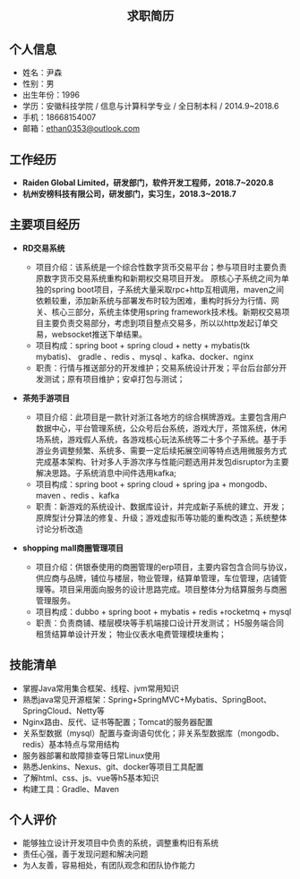  <center>
     <h2>求职简历</h2>
 </center>

## 个人信息 

 - 姓名：尹森 
 - 性别：男   
 - 出生年份：1996
 - 学历：安徽科技学院 / 信息与计算科学专业 / 全日制本科 / 2014.9~2018.6
 - 手机：18668154007
 - 邮箱：ethan0353@outlook.com

## 工作经历
- **Raiden Global Limited，研发部门，软件开发工程师，2018.7~2020.8**
- **杭州安榜科技有限公司，研发部门，实习生，2018.3~2018.7**

## 主要项目经历

- **RD交易系统**
  - 项目介绍：该系统是一个综合性数字货币交易平台；参与项目时主要负责原数字货币交易系统重构和新期权交易项目开发。 原核心子系统之间为单独的spring boot项目，子系统大量采取rpc+http互相调用，maven之间依赖较重，添加新系统与部署发布时较为困难，重构时拆分为行情、网关、核心三部分，系统主体使用spring framework技术栈。新期权交易项目主要负责交易部分，考虑到项目整点交易多，所以以http发起订单交易，websocket推送下单结果。
  - 项目构成：spring boot + spring cloud + netty + mybatis(tk mybatis)、 gradle 、redis 、mysql 、kafka、docker、nginx
  - 职责：行情与推送部分的开发维护；交易系统设计开发；平台后台部分开发测试；原有项目维护；安卓打包与测试；

- **茶苑手游项目**
  -  项目介绍：此项目是一款针对浙江各地方的综合棋牌游戏。主要包含用户数据中心，平台管理系统，公众号后台系统，游戏大厅，茶馆系统，休闲场系统，游戏假人系统，各游戏核心玩法系统等二十多个子系统。基于手游业务调整频繁、系统多、需要一定后续拓展空间等特点选用微服务方式完成基本架构、针对多人手游次序与性能问题选用并发包disruptor为主要解决思路。子系统消息中间件选用kafka;
  - 项目构成：spring boot + spring cloud + spring jpa + mongodb、 maven 、redis 、kafka
  - 职责：新游戏的系统设计、数据库设计，并完成新子系统的建立、开发；原牌型计分算法的修复、升级；游戏虚拟币等功能的重构改造；系统整体讨论分析改造


- **shopping mall商圈管理项目**
  -  项目介绍：供银泰使用的商圈管理的erp项目，主要内容包含合同与协议，供应商与品牌，铺位与楼层，物业管理，结算单管理，车位管理，店铺管理等。项目采用面向服务的设计思路完成。项目整体分为结算服务与商圈管理服务。
  - 项目构成：dubbo + spring boot + mybatis + redis +rocketmq + mysql
  - 职责：负责商铺、楼层模块等手机端接口设计开发测试；
H5服务端合同租赁结算单设计开发；
物业仪表水电费管理模块重构；

## 技能清单
- 掌握Java常用集合框架、线程、jvm常用知识
- 熟悉java常见开源框架：Spring+SpringMVC+Mybatis、SpringBoot、SpringCloud、Netty等
- Nginx路由、反代、证书等配置；Tomcat的服务器配置
- 关系型数据（mysql）配置与查询语句优化；非关系型数据库（mongodb、redis）基本特点与常用结构
- 服务器部署和故障排查等日常Linux使用
- 熟悉Jenkins、Nexus、git、docker等项目工具配置
- 了解html、css、js、vue等h5基本知识
- 构建工具：Gradle、Maven

## 个人评价
- 能够独立设计开发项目中负责的系统，调整重构旧有系统
- 责任心强，善于发现问题和解决问题
- 为人友善，容易相处，有团队观念和团队协作能力
